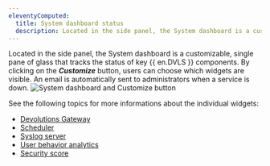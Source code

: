 ```yaml
---
eleventyComputed:
  title: System dashboard status
  description: Located in the side panel, the System dashboard is a customizable, single pane of glass that tracks the status of key {{ en.DVLS }} components.
---
```

Located in the side panel, the System dashboard is a customizable, single pane of glass that tracks the status of key {{ en.DVLS }} components. By clicking on the ***Customize*** button, users can choose which widgets are visible. An email is automatically sent to administrators when a service is down.
![System dashboard and Customize button](https://cdnweb.devolutions.net/docs/DVLS4023_2024_2.png)

See the following topics for more informations about the individual widgets:
- [Devolutions Gateway](https://docs.devolutions.net/dgw/overview/what-is-dgw/)
- [Scheduler](https://docs.devolutions.net/server/kb/knowledge-base/scheduler-service-general-information/)
- [Syslog server](https://docs.devolutions.net/server/kb/knowledge-base/syslog-documentation/)
- [User behavior analytics](https://docs.devolutions.net/server/web-interface/reports/logs/#user-behavior-analytics)
- [Security score](https://docs.devolutions.net/server/kb/knowledge-base/server-security-dashboard/)